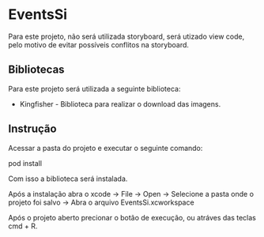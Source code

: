 # EventsSi
Para este projeto, não será utilizada storyboard, será utizado view code, pelo motivo de evitar possíveis conflitos na storyboard.

## Bibliotecas

Para este projeto será utilizada a seguinte biblioteca:
 - Kingfisher - Biblioteca para realizar o download das imagens.
 
## Instrução

Acessar a pasta do projeto e executar o seguinte comando:

pod install

Com isso a biblioteca será instalada.

Após a instalação abra o xcode -> File -> Open -> Selecione a pasta onde o projeto foi salvo -> Abra o arquivo EventsSi.xcworkspace

Após o projeto aberto precionar o botão de execução, ou atráves das teclas cmd + R. 
